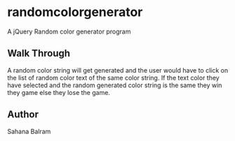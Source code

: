 # randomcolorgenerator
A jQuery Random color generator program 

## Walk Through

A random color string will get generated and the user would have to click on the list of random color text of the same color string. If the text color they have selected and the random generated color string is the same they win they game else they lose the game.

## Author

Sahana Balram


